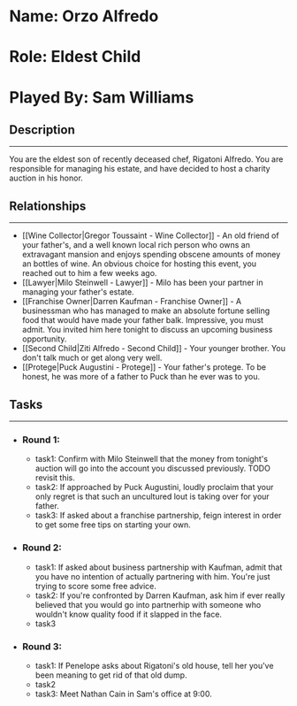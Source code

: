 # Name: Orzo Alfredo
# Role: Eldest Child
# Played By: Sam Williams

## Description
---
You are the eldest son of recently deceased chef, Rigatoni Alfredo. You are responsible for managing his estate, and have decided to host a charity auction in his honor.

## Relationships
---
- [[Wine Collector|Gregor Toussaint - Wine Collector]]  - An old friend of your father's, and a well known local rich person who owns an extravagant mansion and enjoys spending obscene amounts of money an bottles of wine. An obvious choice for hosting this event, you reached out to him a few weeks ago.
- [[Lawyer|Milo Steinwell - Lawyer]]  - Milo has been your partner in managing your father's estate.
- [[Franchise Owner|Darren Kaufman - Franchise Owner]]  - A businessman who has managed to make an absolute fortune selling food that would have made your father balk. Impressive, you must admit. You invited him here tonight to discuss an upcoming business opportunity.
- [[Second Child|Ziti Alfredo - Second Child]]  - Your younger brother. You don't talk much or get along very well.
- [[Protege|Puck Augustini - Protege]]  - Your father's protege. To be honest, he was more of a father to Puck than he ever was to you.

## Tasks
___
- ### Round 1: 
	- task1: Confirm with Milo Steinwell that the money from tonight's auction will go into the account you discussed previously. TODO revisit this.
	- task2: If approached by Puck Augustini, loudly proclaim that your only regret is that such an uncultured lout is taking over for your father.
	- task3: If asked about a franchise partnership, feign interest in order to get some free tips on starting your own.
- ### Round 2:
	- task1: If asked about business partnership with Kaufman, admit that you have no intention of actually partnering with him. You're just trying to score some free advice.
	- task2: If you're confronted by Darren Kaufman, ask him if ever really believed that you would go into partnerhip with someone who wouldn't know quality food if it slapped in the face.
	- task3
- ### Round 3:
	- task1: If Penelope asks about Rigatoni's old house, tell her you've been meaning to get rid of that old dump.
	- task2
	- task3: Meet Nathan Cain in Sam's office at 9:00.